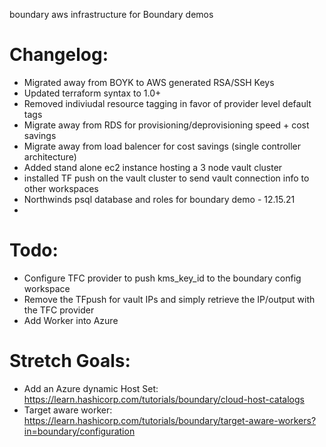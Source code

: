 boundary aws infrastructure for Boundary demos

Changelog:
===
- Migrated away from BOYK to AWS generated RSA/SSH Keys
- Updated terraform syntax to 1.0+
- Removed indiviudal resource tagging in favor of provider level default tags
- Migrate away from RDS for provisioning/deprovisioning speed + cost savings
- Migrate away from load balencer for cost savings (single controller architecture)
- Added stand alone ec2 instance hosting a 3 node vault cluster 
- installed TF push on the vault cluster to send vault connection info to other workspaces
- Northwinds psql database and roles for boundary demo - 12.15.21
- 
Todo:
===
- Configure TFC provider to push kms_key_id to the boundary config workspace
- Remove the TFpush for vault IPs and simply retrieve the IP/output with the TFC provider
- Add Worker into Azure

Stretch Goals:
===
- Add an Azure dynamic Host Set: https://learn.hashicorp.com/tutorials/boundary/cloud-host-catalogs
- Target aware worker: https://learn.hashicorp.com/tutorials/boundary/target-aware-workers?in=boundary/configuration

